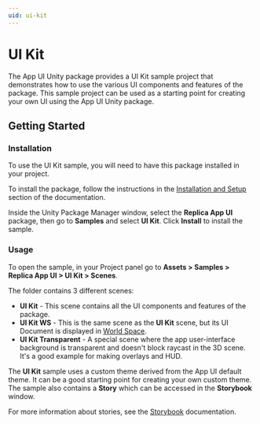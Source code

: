 ```yaml
---
uid: ui-kit
---
```


# UI Kit

The App UI Unity package provides a UI Kit sample project that 
demonstrates how to use the various UI components and features of the package. 
This sample project can be used as a starting point for creating your own UI using 
the App UI Unity package.

## Getting Started

### Installation

To use the UI Kit sample, you will need to have this package installed in your project. 

To install the package, follow the instructions in the [Installation and Setup](xref:setup)
section of the documentation.

Inside the Unity Package Manager window, select the **Replica App UI** package, then 
go to **Samples** and select **UI Kit**. Click **Install** to install the sample.

### Usage

To open the sample, in your Project panel go to 
**Assets > Samples > Replica App UI > UI Kit > Scenes**.

The folder contains 3 different scenes:
* **UI Kit** - This scene contains all the UI components and features of the package.
* **UI Kit WS** - This is the same scene as the **UI Kit** scene, but its UI Document 
  is displayed in [World Space](xref:UnityEngine.Dt.App.Core.WorldSpaceUIDocument).
* **UI Kit Transparent** - A special scene where the app user-interface background is transparent
  and doesn't block raycast in the 3D scene. It's a good example for making 
  overlays and HUD.

The **UI Kit** sample uses a custom theme derived from the App UI default theme.
It can be a good starting point for creating your own custom theme.
The sample also contains a **Story** which can be accessed in the **Storybook** window.

For more information about stories, see the [Storybook](xref:storybook) documentation.
